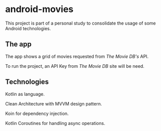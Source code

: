 # android-movies

This project is part of a personal study to consolidate the usage of some Android technologies.

## The app

The app shows a grid of movies requested from *The Movie DB's* API.

To run the project, an API Key from *The Movie DB* site will be need.

## Technologies

Kotlin as language.

Clean Architecture with MVVM design pattern.

Koin for dependency injection.

Kotlin Coroutines for handling async operations.
